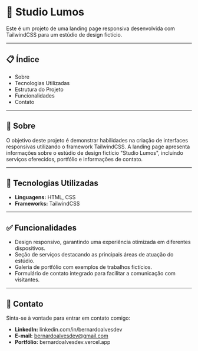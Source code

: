 # 🎨 Studio Lumos

Este é um projeto de uma landing page responsiva desenvolvida com TailwindCSS para um estúdio de design fictício.

---

## 📋 Índice

- Sobre
- Tecnologias Utilizadas
- Estrutura do Projeto
- Funcionalidades
- Contato

---

## 🧐 Sobre

O objetivo deste projeto é demonstrar habilidades na criação de interfaces responsivas utilizando o framework TailwindCSS. A landing page apresenta informações sobre o estúdio de design fictício "Studio Lumos", incluindo serviços oferecidos, portfólio e informações de contato.

---

## 🚀 Tecnologias Utilizadas

- **Linguagens:** HTML, CSS
- **Frameworks:** TailwindCSS

---

## ✅ Funcionalidades

- Design responsivo, garantindo uma experiência otimizada em diferentes dispositivos.
- Seção de serviços destacando as principais áreas de atuação do estúdio.
- Galeria de portfólio com exemplos de trabalhos fictícios.
- Formulário de contato integrado para facilitar a comunicação com visitantes.

---

## 👤 Contato
Sinta-se à vontade para entrar em contato comigo:

- **LinkedIn:** linkedin.com/in/bernardoalvesdev
- **E-mail:** bernardoalvesdev@gmail.com
- **Portfólio:** bernardoalvesdev.vercel.app
